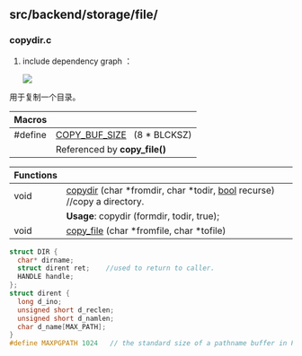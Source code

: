 ## src/backend/storage/file/

### copydir.c

1. include dependency graph ：

   ![](http://doxygen.postgresql.org/copydir_8c__incl.png)

用于复制一个目录。



| Macros  |                                          |
| ------- | ---------------------------------------- |
| #define | [COPY_BUF_SIZE](http://doxygen.postgresql.org/copydir_8c.html#ae7e817bb96172e443b859c0f81b8785a)   (8 * BLCKSZ) |
|         | Referenced by **copy_file()**            |

| Functions |                                          |
| --------- | ---------------------------------------- |
| void      | [copydir](http://doxygen.postgresql.org/copydir_8c.html#a191b8253259b94ec3bf51eef4cccbf4b) (char *fromdir, char *todir, [bool](http://doxygen.postgresql.org/c_8h.html#ad5c9d4ba3dc37783a528b0925dc981a0) recurse)  //copy a directory. |
|           | **Usage**: copydir (formdir, todir, true); |
| void      | [copy_file](http://doxygen.postgresql.org/copydir_8c.html#a1b75eb08826cde2382df5780f35c8d8d) (char *fromfile, char *tofile) |

```C
struct DIR {
  char* dirname;
  struct dirent ret;    //used to return to caller.
  HANDLE handle;
};
struct dirent {
  long d_ino;
  unsigned short d_reclen;
  unsigned short d_namlen;
  char d_name[MAX_PATH];
}
#define MAXPGPATH 1024   // the standard size of a pathname buffer in PostgreSQL.
```

